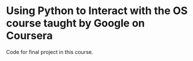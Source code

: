 # Using Python to Interact with the OS course taught by Google on Coursera

Code for final project in this course.
